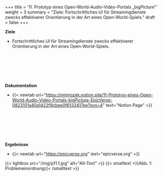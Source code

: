 +++
title = '11. Prototyp eines Open-World-Audio-Video-Portals „bigPicture“'
weight = 3
summary = "Ziele: Fortschrittliches UI für Streamingdienste zwecks effektiverer Orientierung in der Art eines Open-World-Spiels."
draft = false
+++

**Ziele**  
- Fortschrittliches UI für Streamingdienste zwecks effektiverer Orientierung in der Art eines Open-World-Spiels.  

</br></br>  
</br></br> 

**Dokumentation**  
- {{< newtab url="https://mjmrozek.notion.site/11-Prototyp-eines-Open-World-Audio-Video-Portals-bigPicture-EpicVerse-0823101a40a1422f9cbee0f6133417ee?pvs=4" text="Notion Page" >}}

</br></br>  
</br></br> 

**Ergebnisse**  

- {{< newtab url="https://epicverse.org" text="epicverse.org" >}}  

{{< lightbox src="/img/p11.1.jpg" alt="Alt-Text" >}}
{{< smalltext >}}Abb. 1: Problemeinordnung{{< /smalltext >}}